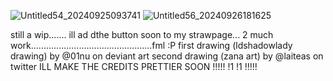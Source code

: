 ![Untitled54_20240925093741](https://github.com/user-attachments/assets/58de0f36-2dbc-4710-8d6f-cf00232e42a7)
![Untitled56_20240926181625](https://github.com/user-attachments/assets/aa0bc3fd-58b3-44cd-b4a1-1c2459d2fc17)

still a wip....... ill ad dthe button soon to my strawpage... 2 much work................................................fml :P first drawing (ldshadowlady drawing) by @01nu on deviant art second drawing (zana art) by @laiteas on twitter ILL MAKE THE CREDITS PRETTIER SOON !!!!! !1 !1 !!!!!



